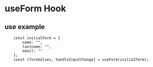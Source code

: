 # useForm Hook

## use example

```
    const initialForm = {
        name: "",
        lastname: "",
        email: ""
    };
    const [formValues, handleInputChange] = useForm(initialForm);
```